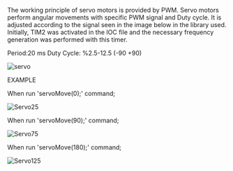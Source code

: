 The working principle of servo motors is provided by PWM. Servo motors perform angular movements with specific PWM signal and Duty cycle. 
It is adjusted according to the signal seen in the image below in the library used. Initially, TIM2 was activated in the IOC file and the 
necessary frequency generation was performed with this timer.

Period:20 ms
Duty Cycle: %2.5-12.5 (-90 +90)

![servo](https://user-images.githubusercontent.com/34924065/136559164-034028ae-f794-4a45-aff9-919a8e12c42a.jpeg)

EXAMPLE

When run 'servoMove(0);' command;

![Servo25](https://user-images.githubusercontent.com/34924065/136580450-10b3524d-8b06-4b59-bd6f-99f02a5cff4f.jpg)

When run 'servoMove(90);' command;

![Servo75](https://user-images.githubusercontent.com/34924065/136580494-edee96d4-710c-4ee4-892a-0f28ad761afa.jpg)

When run 'servoMove(180);' command;

![Servo125](https://user-images.githubusercontent.com/34924065/136580521-17b0ed08-eb0f-46ea-a781-fd32f854aa6d.jpg)
